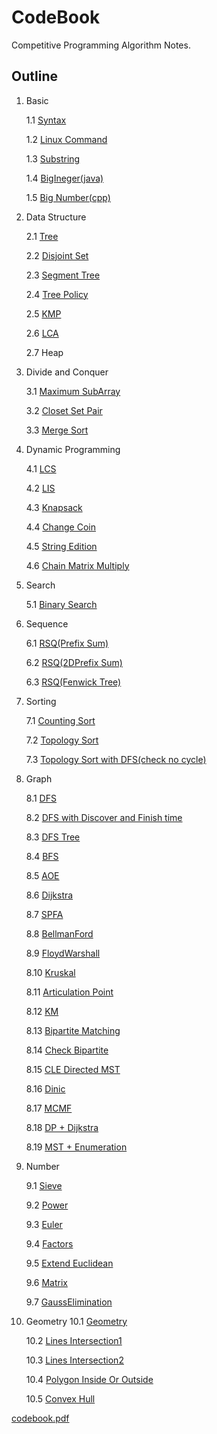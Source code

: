 # CodeBook
Competitive Programming Algorithm Notes.

## Outline
1. Basic

    1.1 [Syntax](./Basic/Syntax.cpp)

    1.2 [Linux Command](./Basic/Linux.txt)

    1.3 [Substring](./Basic/Substring.cpp)

    1.4 [BigIneger(java)](./Basic/BigIneger.java)

    1.5 [Big Number(cpp)](./Basic/BigNum.cpp)
2. Data Structure

    2.1 [Tree](./Data_Structure/Tree.cpp)

    2.2 [Disjoint Set](./Data_Structure/Disjoint_Set.cpp)

    2.3 [Segment Tree](./Data_Structure/Segment_Tree.cpp)

    2.4 [Tree Policy](./Data_Structure/Tree_Policy.cpp)

    2.5 [KMP](./Data_Structure/KMP.cpp)

    2.6 [LCA](./Data_Structure/LCA.cpp)

    2.7 Heap
3. Divide and Conquer

    3.1 [Maximum SubArray](./Divide_and_Conquer/MaximumSubArray.cpp)

    3.2 [Closet Set Pair](./Divide_and_Conquer/ClosetSetPair.cpp)

    3.3 [Merge Sort](./Divide_and_Conquer/MergeSort.cpp)
4. Dynamic Programming

    4.1 [LCS](./Dynamic_Programming/LCS.cpp)

    4.2 [LIS](./Dynamic_Programming/LIS.cpp)

    4.3 [Knapsack](./Dynamic_Programming/Knapsack.cpp)

    4.4 [Change Coin](./Dynamic_Programming/ChangeCoin.cpp)

    4.5 [String Edition](./Dynamic_Programming/String_Edition.cpp)

    4.6 [Chain Matrix Multiply](./Dynamic_Programming/ChainMatrixMul.cpp)
5. Search

    5.1 [Binary Search](./Search/Binary_Search.cpp)
6. Sequence

    6.1 [RSQ(Prefix Sum)](./Sequence/RSQ(Prefix_Sum).cpp)

    6.2 [RSQ(2DPrefix Sum)](./Sequence/RSQ(2DPrefix_Sum).cpp)

    6.3 [RSQ(Fenwick Tree)](./Sequence/RSQ(Fenwick_Tree).cpp)
7. Sorting

    7.1 [Counting Sort](./Sorting/Counting_Sort.cpp)

    7.2 [Topology Sort](./Sorting/Topology_Sort.cpp)

    7.3 [Topology Sort with DFS(check no cycle)](./Sorting/Topology_Sort_with_DFS.cpp)
8. Graph

    8.1 [DFS](./Graph/DFS.cpp)
    
    8.2 [DFS with Discover and Finish time](./Graph/DFS_with_Discover_and_Finish_time.cpp)

    8.3 [DFS Tree](./Graph/DFS_Tree.cpp)

    8.4 [BFS](./Graph/BFS.cpp)

    8.5 [AOE](./Graph/AOE.cpp)

    8.6 [Dijkstra](./Graph/Dijkstra.cpp)

    8.7 [SPFA](./Graph/SPFA.cpp)

    8.8 [BellmanFord](./Graph/BellmanFord.cpp)

    8.9 [FloydWarshall](./Graph/FloydWarshall.cpp)

    8.10 [Kruskal](./Graph/Kruskal_Algorithm.cpp)

    8.11 [Articulation Point](./Graph/ArticulationPoint.cpp)

    8.12 [KM](./Graph/KM_template.cpp)

    8.13 [Bipartite Matching](./Graph/Bipartite_Matching.cpp)

    8.14 [Check Bipartite](./Graph/Bipartite.cpp)

    8.15 [CLE Directed MST](./Graph/CLE.cpp)

    8.16 [Dinic](./Graph/Dinic.cpp)

    8.17 [MCMF](./Graph/MCMF.cpp)

    8.18 [DP + Dijkstra](./Graph/DP%2BDijkstra.cpp)

    8.19 [MST + Enumeration](./Graph/MST%2BEnumeration.cpp)
9. Number

    9.1 [Sieve](./Number/Sieve.cpp)

    9.2 [Power](./Number/Power.cpp)

    9.3 [Euler](./Number/Euler.cpp)

    9.4 [Factors](./Number/Factors.cpp)

    9.5 [Extend Euclidean](./Number/ExtendEuclidean.cpp)

    9.6 [Matrix](./Number/Matrix.cpp)

    9.7 [GaussElimination](./Number/GaussElimination.cpp)
10. Geometry
    10.1 [Geometry](./Geometry/GeometryBasic.cpp)

    10.2 [Lines Intersection1](./Geometry/LinesIntersection.cpp)

    10.3 [Lines Intersection2](./Geometry/geo_lineIntersection.cpp)

    10.4 [Polygon Inside Or Outside](./Geometry/geo_polygonInsideOrOutside.cpp)
    
    10.5 [Convex Hull](./Geometry/Convex%20Hull.cpp)

[codebook.pdf](codebook.pdf)
